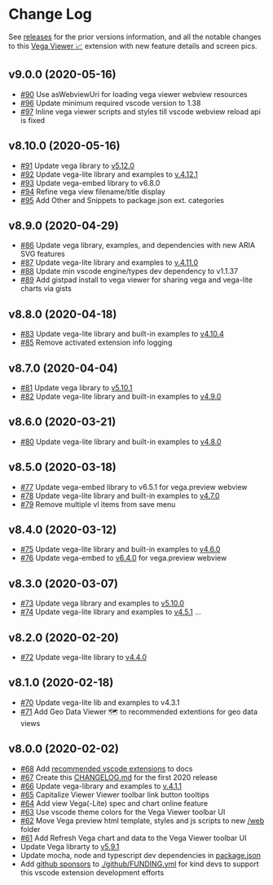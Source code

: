 # Change Log

See [releases](https://github.com/RandomFractals/vscode-vega-viewer/releases)
for the prior versions information, and all the notable changes to this [Vega Viewer 📈](https://marketplace.visualstudio.com/items?itemName=RandomFractalsInc.vscode-vega-viewer) extension with new feature details and screen pics.

## v9.0.0 (2020-05-16)

- [#90](https://github.com/RandomFractals/vscode-vega-viewer/issues/90)
Use asWebviewUri for loading vega viewer webview resources
- [#96](https://github.com/RandomFractals/vscode-vega-viewer/issues/96)
Update minimum required vscode version to 1.38
- [#97](https://github.com/RandomFractals/vscode-vega-viewer/issues/97)
Inline vega viewer scripts and styles till vscode webview reload api is fixed

## v8.10.0 (2020-05-16)

- [#91](https://github.com/RandomFractals/vscode-vega-viewer/issues/91)
Update vega library to [v5.12.0](https://github.com/vega/vega/releases/tag/v5.12.0)
- [#92](https://github.com/RandomFractals/vscode-vega-viewer/issues/92)
Update vega-lite library and examples to [v.4.12.1](https://github.com/vega/vega-lite/releases)
- [#93](https://github.com/RandomFractals/vscode-vega-viewer/issues/93)
Update vega-embed library to v6.8.0
- [#94](https://github.com/RandomFractals/vscode-vega-viewer/issues/94)
Refine vega view filename/title display
- [#95](https://github.com/RandomFractals/vscode-vega-viewer/issues/95)
Add Other and Snippets to package.json ext. categories

## v8.9.0 (2020-04-29)

- [#86](https://github.com/RandomFractals/vscode-vega-viewer/issues/86)
Update vega library, examples, and dependencies with new ARIA SVG features
- [#87](https://github.com/RandomFractals/vscode-vega-viewer/issues/87)
Update vega-lite library and examples to [v.4.11.0](https://github.com/vega/vega-lite/releases)
- [#88](https://github.com/RandomFractals/vscode-vega-viewer/issues/88)
Update min vscode engine/types dev dependency to v1.1.37
- [#89](https://github.com/RandomFractals/vscode-vega-viewer/issues/89)
Add gistpad install to vega viewer for sharing vega and vega-lite charts via gists

## v8.8.0 (2020-04-18)

- [#83](https://github.com/RandomFractals/vscode-vega-viewer/issues/83)
Update vega-lite library and built-in examples to [v4.10.4](https://github.com/vega/vega-lite/releases/tag/v4.10.4)
- [#85](https://github.com/RandomFractals/vscode-vega-viewer/issues/85)
Remove activated extension info logging

## v8.7.0 (2020-04-04)

- [#81](https://github.com/RandomFractals/vscode-vega-viewer/issues/81)
Update vega library to [v5.10.1](https://github.com/vega/vega/releases/tag/v5.10.1)
- [#82](https://github.com/RandomFractals/vscode-vega-viewer/issues/82)
Update vega-lite library and built-in examples to [v4.9.0](https://github.com/vega/vega-lite/releases/tag/v4.9.0)

## v8.6.0 (2020-03-21)

- [#80](https://github.com/RandomFractals/vscode-vega-viewer/issues/80)
Update vega-lite library and built-in examples to [v4.8.0](https://github.com/vega/vega-lite/releases/tag/v4.8.0)

## v8.5.0 (2020-03-18)

- [#77](https://github.com/RandomFractals/vscode-vega-viewer/issues/77)
Update vega-embed library to v6.5.1 for vega.preview webview
- [#78](https://github.com/RandomFractals/vscode-vega-viewer/issues/78)
Update vega-lite library and built-in examples to [v4.7.0](https://github.com/vega/vega-lite/releases/tag/v4.7.0)
- [#79](https://github.com/RandomFractals/vscode-vega-viewer/issues/79)
Remove multiple vl items from save menu

## v8.4.0 (2020-03-12)

- [#75](https://github.com/RandomFractals/vscode-vega-viewer/issues/75)
Update vega-lite library and built-in examples to [v4.6.0](https://github.com/vega/vega-lite/releases/tag/v4.6.0)
- [#76](https://github.com/RandomFractals/vscode-vega-viewer/issues/76)
Update vega-embed to [v6.4.0](https://github.com/vega/vega-embed/commits/master) for vega.preview webview

## v8.3.0 (2020-03-07)

- [#73](https://github.com/RandomFractals/vscode-vega-viewer/issues/73)
Update vega library and examples to [v5.10.0](https://github.com/vega/vega/releases/tag/v5.10.0)
- [#74](https://github.com/RandomFractals/vscode-vega-viewer/issues/74)
Update vega-lite library and examples to [v4.5.1](https://github.com/vega/vega-lite/releases) ...

## v8.2.0 (2020-02-20)

- [#72](https://github.com/RandomFractals/vscode-vega-viewer/issues/72)
Update vega-lite library to [v4.4.0](https://github.com/vega/vega-lite/releases/tag/v4.4.0)

## v8.1.0 (2020-02-18)

- [#70](https://github.com/RandomFractals/vscode-vega-viewer/issues/70)
Update vega-lite lib and examples to v4.3.1
- [#71](https://github.com/RandomFractals/vscode-vega-viewer/issues/71)
Add Geo Data Viewer 🗺️  to recommended extentions for geo data views

## v8.0.0 (2020-02-02)

- [#68](https://github.com/RandomFractals/vscode-vega-viewer/issues/68)
Add [recommended vscode extensions](https://github.com/RandomFractals/vscode-vega-viewer#recommended-extensions) to docs
- [#67](https://github.com/RandomFractals/vscode-vega-viewer/issues/67)
Create this [CHANGELOG.md](https://github.com/RandomFractals/vscode-vega-viewer/blob/master/CHANGELOG.md) for the first 2020 release
- [#66](https://github.com/RandomFractals/vscode-vega-viewer/issues/66)
Update vega-library and examples to [v.4.1.1](https://github.com/vega/vega-lite/releases)
- [#65](https://github.com/RandomFractals/vscode-vega-viewer/issues/65)
Capitalize Viewer Viewer toolbar link button tooltips
- [#64](https://github.com/RandomFractals/vscode-vega-viewer/issues/64)
Add view Vega(-Lite) spec and chart online feature
- [#63](https://github.com/RandomFractals/vscode-vega-viewer/issues/63)
Use vscode theme colors for the Vega Viewer toolbar UI
- [#62](https://github.com/RandomFractals/vscode-vega-viewer/issues/62)
Move Vega preview html template, styles and js scripts to new [/web](https://github.com/RandomFractals/vscode-vega-viewer/tree/master/web) folder
- [#61](https://github.com/RandomFractals/vscode-vega-viewer/issues/61)
Add Refresh Vega chart and data to the Vega Viewer toolbar UI
- Update Vega librarty to [v5.9.1](https://github.com/vega/vega/releases)
- Update mocha, node and typescript dev dependencies in [package.json](https://github.com/RandomFractals/vscode-vega-viewer/blob/master/package.json#L210)
- Add [github sponsors](https://github.com/sponsors/RandomFractals) to [./github/FUNDING.yml](https://github.com/RandomFractals/vscode-vega-viewer/blob/master/.github/FUNDING.yml) for kind devs to support this vscode extension development efforts
